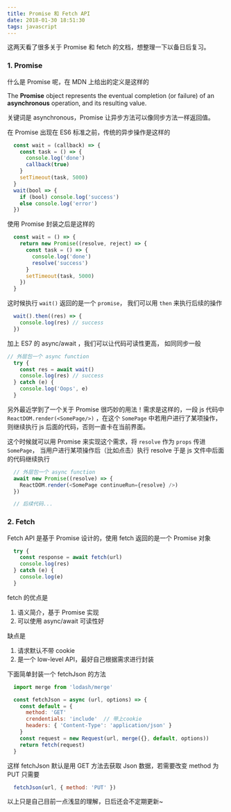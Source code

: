 ```yaml
---
title: Promise 和 Fetch API
date: 2018-01-30 18:51:30
tags: javascript
---
```

这两天看了很多关于 Promise 和 fetch 的文档，想整理一下以备日后复习。

### 1. Promise
什么是 Promise 呢，在 MDN 上给出的定义是这样的

The **Promise** object represents the eventual completion (or failure) of an **asynchronous** operation, and its resulting value.

关键词是 asynchronous，Promise 让异步方法可以像同步方法一样返回值。

在 Promise 出现在 ES6 标准之前，传统的异步操作是这样的
```javascript
  const wait = (callback) => {
    const task = () => {
      console.log('done')
      callback(true)
    }
    setTimeout(task, 5000)
  }
  wait(bool => {
    if (bool) console.log('success')
    else console.log('error')
  })
```
使用 Promise 封装之后是这样的
```javascript
  const wait = () => {
    return new Promise((resolve, reject) => {
      const task = () => {
        console.log('done')
        resolve('success')
      }
      setTimeout(task, 5000)
    })
  }
```
这时候执行 `wait()` 返回的是一个 `promise`， 我们可以用 `then` 来执行后续的操作

```javascript
  wait().then((res) => {
    console.log(res) // success
  })
```

加上 ES7 的 async/await ，我们可以让代码可读性更高， 如同同步一般

```javascript
// 外层包一个 async function
  try {
    const res = await wait()
    console.log(res) // success
  } catch (e) {
    console.log('Oops', e)
  }
```

另外最近学到了一个关于 Promise 很巧妙的用法！需求是这样的，一段 js 代码中 `ReactDOM.render(<SomePage/>)` ，在这个 `SomePage` 中若用户进行了某项操作，则继续执行 js 后面的代码，否则一直卡在当前界面。

这个时候就可以用 Promise 来实现这个需求，将 `resolve` 作为 `props` 传进 `SomePage`， 当用户进行某项操作后（比如点击）执行 resolve 于是 js 文件中后面的代码继续执行

```javascript
  // 外层包一个 async function
  await new Promise((resolve) => {
    ReactDOM.render(<SomePage continueRun={resolve} />)
  })

  // 后续代码...
```

### 2. Fetch

Fetch API 是基于 Promise 设计的，使用 fetch 返回的是一个 Promise 对象

```javascript
  try {
    const response = await fetch(url)
    console.log(res)
  } catch (e) {
    console.log(e)
  }
```

fetch 的优点是

1. 语义简介，基于 Promise 实现
2. 可以使用 async/await 可读性好

缺点是

1. 请求默认不带 cookie
2. 是一个 low-level API，最好自己根据需求进行封装

下面简单封装一个 fetchJson 的方法

```javascript
  import merge from 'lodash/merge'

  const fetchJson = async (url, options) => {
    const default = {
      method: 'GET'
      crendentials: 'include'  // 带上cookie
      headers: { 'Content-Type': 'application/json' }
    }
    const request = new Request(url, merge({}, default, options))
    return fetch(request)
  }
```

这样 fetchJson 默认是用 GET 方法去获取 Json 数据，若需要改变 method 为 PUT
只需要

```javascript
  fetchJson(url, { method: 'PUT' })
```

以上只是自己目前一点浅显的理解，日后还会不定期更新~
